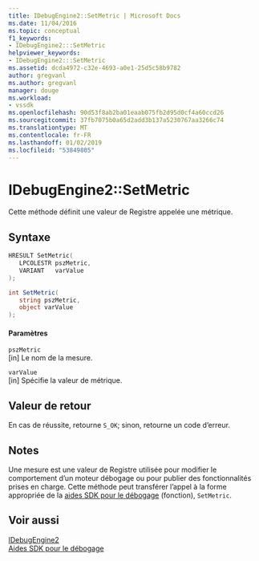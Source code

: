 ```yaml
---
title: IDebugEngine2::SetMetric | Microsoft Docs
ms.date: 11/04/2016
ms.topic: conceptual
f1_keywords:
- IDebugEngine2:::SetMetric
helpviewer_keywords:
- IDebugEngine2:::SetMetric
ms.assetid: dcda4972-c32e-4693-a0e1-25d5c58b9782
author: gregvanl
ms.author: gregvanl
manager: douge
ms.workload:
- vssdk
ms.openlocfilehash: 90d53f8ab2ba01eaab075fb2d95d0cf4a60ccd26
ms.sourcegitcommit: 37fb7075b0a65d2add3b137a5230767aa3266c74
ms.translationtype: MT
ms.contentlocale: fr-FR
ms.lasthandoff: 01/02/2019
ms.locfileid: "53849805"
---
```

# <a name="idebugengine2setmetric"></a>IDebugEngine2::SetMetric
Cette méthode définit une valeur de Registre appelée une métrique.  
  
## <a name="syntax"></a>Syntaxe  
  
```cpp  
HRESULT SetMetric(  
   LPCOLESTR pszMetric,  
   VARIANT   varValue  
);  
```  
  
```csharp  
int SetMetric(  
   string pszMetric,  
   object varValue  
);  
```  
  
#### <a name="parameters"></a>Paramètres  
 `pszMetric`  
 [in] Le nom de la mesure.  
  
 `varValue`  
 [in] Spécifie la valeur de métrique.  
  
## <a name="return-value"></a>Valeur de retour  
 En cas de réussite, retourne `S_OK`; sinon, retourne un code d’erreur.  
  
## <a name="remarks"></a>Notes  
 Une mesure est une valeur de Registre utilisée pour modifier le comportement d’un moteur débogage ou pour publier des fonctionnalités prises en charge. Cette méthode peut transférer l’appel à la forme appropriée de la [aides SDK pour le débogage](../../../extensibility/debugger/reference/sdk-helpers-for-debugging.md) (fonction), `SetMetric`.  
  
## <a name="see-also"></a>Voir aussi  
 [IDebugEngine2](../../../extensibility/debugger/reference/idebugengine2.md)   
 [Aides SDK pour le débogage](../../../extensibility/debugger/reference/sdk-helpers-for-debugging.md)